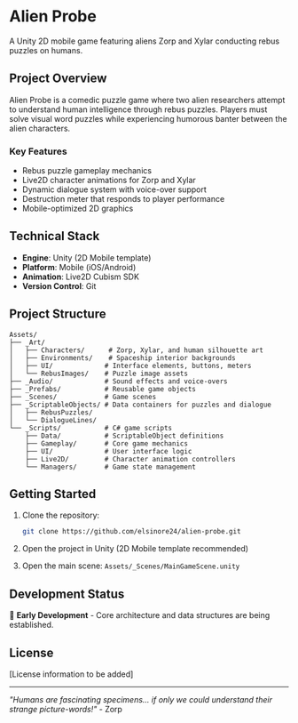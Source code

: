 # Alien Probe

A Unity 2D mobile game featuring aliens Zorp and Xylar conducting rebus puzzles on humans.

## Project Overview

Alien Probe is a comedic puzzle game where two alien researchers attempt to understand human intelligence through rebus puzzles. Players must solve visual word puzzles while experiencing humorous banter between the alien characters.

### Key Features
- Rebus puzzle gameplay mechanics
- Live2D character animations for Zorp and Xylar
- Dynamic dialogue system with voice-over support
- Destruction meter that responds to player performance
- Mobile-optimized 2D graphics

## Technical Stack
- **Engine**: Unity (2D Mobile template)
- **Platform**: Mobile (iOS/Android)
- **Animation**: Live2D Cubism SDK
- **Version Control**: Git

## Project Structure
```
Assets/
├── _Art/
│   ├── Characters/      # Zorp, Xylar, and human silhouette art
│   ├── Environments/    # Spaceship interior backgrounds
│   ├── UI/             # Interface elements, buttons, meters
│   └── RebusImages/    # Puzzle image assets
├── _Audio/             # Sound effects and voice-overs
├── _Prefabs/           # Reusable game objects
├── _Scenes/            # Game scenes
├── _ScriptableObjects/ # Data containers for puzzles and dialogue
│   ├── RebusPuzzles/
│   └── DialogueLines/
└── _Scripts/           # C# game scripts
    ├── Data/           # ScriptableObject definitions
    ├── Gameplay/       # Core game mechanics
    ├── UI/             # User interface logic
    ├── Live2D/         # Character animation controllers
    └── Managers/       # Game state management
```

## Getting Started

1. Clone the repository:
   ```bash
   git clone https://github.com/elsinore24/alien-probe.git
   ```

2. Open the project in Unity (2D Mobile template recommended)

3. Open the main scene: `Assets/_Scenes/MainGameScene.unity`

## Development Status

🚧 **Early Development** - Core architecture and data structures are being established.

## License

[License information to be added]

---

*"Humans are fascinating specimens... if only we could understand their strange picture-words!"* - Zorp